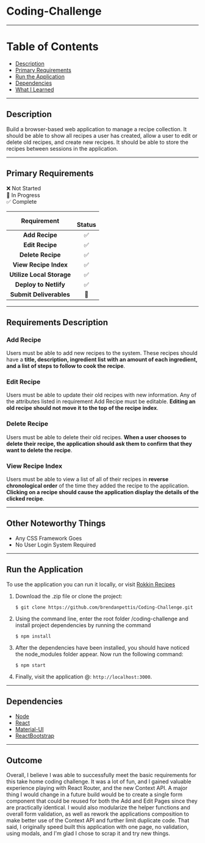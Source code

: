 # Coding-Challenge

----

# Table of Contents
* [Description](#description)
* [Primary Requirements](#primary-requirements)
* [Run the Application](#run-the-application)
* [Dependencies](#dependencies)
* [What I Learned](#outcome)

----

## Description
Build a browser-based web application to manage a recipe collection. It should be able to show all recipes a user has created, allow a user to edit or delete old recipes, and create new recipes. It should be able to store the recipes between sessions in the application.

----

## Primary Requirements

:x: Not Started    
:large_orange_diamond: In Progress    
:white_check_mark: Complete    


|              Requirement         |  <br>Status       | 
|:--------------------------------:|:-----------------:|
|**Add Recipe**                    | :white_check_mark:                   |
|**Edit Recipe**                   | :white_check_mark:                   |
|**Delete Recipe**                 | :white_check_mark:                   |
|**View Recipe Index**             | :white_check_mark:                   |
|**Utilize Local Storage**         | :white_check_mark:                   |
|**Deploy to Netlify**             | :white_check_mark:                   |
|**Submit Deliverables**           | :large_orange_diamond:               |
  
----

## Requirements Description

### Add Recipe
Users must be able to add new recipes to the system. These recipes should have a **title, description, ingredient list with an amount of each ingredient, and a list of steps to follow to cook the recipe**.

### Edit Recipe
Users must be able to update their old recipes with new information. Any of the attributes listed in requirement Add Recipe must be editable. **Editing an old recipe should not move it to the top of the recipe index**.

### Delete Recipe
Users must be able to delete their old recipes. **When a user chooses to delete their recipe, the application should ask them to confirm that they want to delete the recipe**.

### View Recipe Index
Users must be able to view a list of all of their recipes in **reverse chronological order** of the time they added the recipe to the application. **Clicking on a recipe should cause the application display the details of the clicked recipe**.

----

## Other Noteworthy Things

* Any CSS Framework Goes
* No User Login System Required

----

## Run the Application

To use the application you can run it locally, or visit [Rokkin Recipes](https://stupefied-goldwasser-8f3bb4.netlify.com/)

1. Download the .zip file or clone the project:

    ```
    $ git clone https://github.com/brendanpettis/Coding-Challenge.git
    ```

2. Using the command line, enter the root folder /coding-challenge and install project dependencies by running the command
    
    ```
    $ npm install 
    ``` 

3. After the dependencies have been installed, you should have noticed the node_modules folder appear. Now run the following command:
    
    ```
    $ npm start
    ``` 
    
4. Finally, visit the application @: `http://localhost:3000`.

----

## Dependencies

* [Node](https://nodejs.org/en/)
* [React](https://reactjs.org/)
* [Material-UI](https://material-ui.com/)
* [ReactBootstrap](https://react-bootstrap.github.io/)

----

## Outcome

Overall, I believe I was able to successfully meet the basic requirements for this take home coding challenge. It was a lot of fun, and I gained valuable experience playing with React Router, and the new Context API. A major thing I would change in a future build would be to create a single form component that could be reused for both the Add and Edit Pages since they are practically identical. I would also modularize the helper functions and overall form validation, as well as rework the applications composition to make better use of the Context API and further limit duplicate code. That said, I originally speed built this application with one page, no validation, using modals, and I'm glad I chose to scrap it and try new things.
